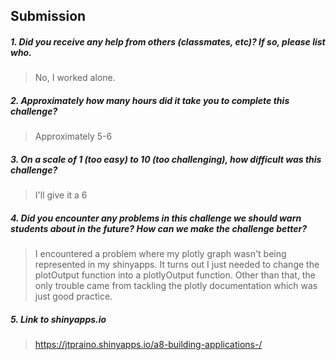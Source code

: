 Submission
----------

##### 1. Did you receive any help from others (classmates, etc)? If so, please list who.

> No, I worked alone.

##### 2. Approximately how many hours did it take you to complete this challenge?

> Approximately 5-6

##### 3. On a scale of 1 (too easy) to 10 (too challenging), how difficult was this challenge?

> I'll give it a 6

##### 4. Did you encounter any problems in this challenge we should warn students about in the future? How can we make the challenge better?

> I encountered a problem where my plotly graph wasn't being represented in my shinyapps.  It turns out I just needed to change the plotOutput function into a plotlyOutput function.  Other than that, the only trouble came from tackling the plotly documentation which was just good practice.

##### 5. Link to shinyapps.io

> https://jtpraino.shinyapps.io/a8-building-applications-/
